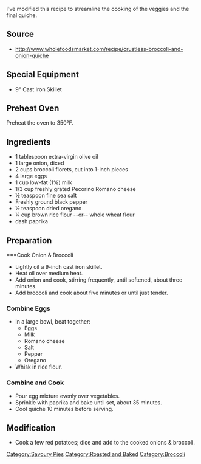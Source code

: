I've modified this recipe to streamline the cooking of the veggies and
the final quiche.

## Source

-   <http://www.wholefoodsmarket.com/recipe/crustless-broccoli-and-onion-quiche>

## Special Equipment

-   9" Cast Iron Skillet

## Preheat Oven

Preheat the oven to 350°F.

## Ingredients

-   1 tablespoon extra-virgin olive oil
-   1 large onion, diced
-   2 cups broccoli florets, cut into 1-inch pieces
-   4 large eggs
-   1 cup low-fat (1%) milk
-   1/3 cup freshly grated Pecorino Romano cheese
-   ½ teaspoon fine sea salt
-   Freshly ground black pepper
-   ½ teaspoon dried oregano
-   ¼ cup brown rice flour --or-- whole wheat flour
-   dash paprika

## Preparation

===Cook Onion & Broccoli

-   Lightly oil a 9-inch cast iron skillet.
-   Heat oil over medium heat.
-   Add onion and cook, stirring frequently, until softened, about three
    minutes.
-   Add broccoli and cook about five minutes or until just tender.

### Combine Eggs

-   In a large bowl, beat together:
    -   Eggs
    -   Milk
    -   Romano cheese
    -   Salt
    -   Pepper
    -   Oregano
-   Whisk in rice flour.

### Combine and Cook

-   Pour egg mixture evenly over vegetables.
-   Sprinkle with paprika and bake until set, about 35 minutes.
-   Cool quiche 10 minutes before serving.

## Modification

-   Cook a few red potatoes; dice and add to the cooked onions &
    broccoli.

[Category:Savoury Pies](Category:Savoury_Pies "wikilink")
[Category:Roasted and Baked](Category:Roasted_and_Baked "wikilink")
[Category:Broccoli](Category:Broccoli "wikilink")